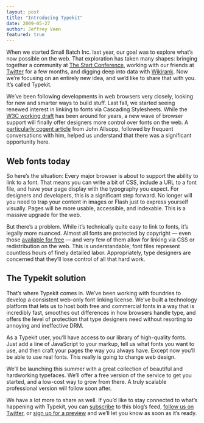 ```yaml
---
layout: post
title: "Introducing Typekit"
date: 2009-05-27
author: Jeffrey Veen
featured: true
---
```

When we started Small Batch Inc. last year, our goal was to explore what&#8217;s now possible on the web. That exploration has taken many shapes: bringing together a community at <a href="http://thestartconference.com/">The Start Conference</a>, working with our friends at <a href="http://blog.twitter.com/2008/09/of-people-by-people-for-people.html">Twitter</a> for a few months, and digging deep into data with <a href="http://www.wikirank.com/">Wikirank</a>. Now we&#8217;re focusing on an entirely new idea, and we&#8217;d like to share that with you. It&#8217;s called Typekit.

<!-- <a title="Typekit Screenshot, on Flickr" href="http://www.flickr.com/photos/veen/3572372312/"><img src="https://typekit.files.wordpress.com/2009/05/typekit-screenshot-small.jpg?w=240&#038;h=199" alt="Typekit Home Page Screenshot" width="240" height="199" /></a> -->

We&#8217;ve been following developments in web browsers very closely, looking for new and smarter ways to build stuff. Last fall, we started seeing renewed interest in linking to fonts via Cascading Stylesheets. While the <a href="http://www.w3.org/TR/css3-webfonts/">W3C working draft</a> has been around for years, a new wave of browser support will finally offer designers more control over fonts on the web. A <a href="http://www.webdirections.org/blog/ubiquitous-web-font-embedding-just-got-a-step-closer/">particularly cogent article</a> from John Allsopp, followed by frequent conversations with him, helped us understand that there was a significant opportunity here.

## Web fonts today

So here&#8217;s the situation: Every major browser is about to support the ability to link to a font. That means you can write a bit of CSS, include a URL to a font file, and have your page display with the typography you expect. For designers and developers, this is a significant step forward. No longer will you need to trap your content in images or Flash just to express yourself visually. Pages will be more usable, accessible, and indexable. This is a massive upgrade for the web.

But there&#8217;s a problem. While it&#8217;s technically quite easy to link to fonts, it&#8217;s legally more nuanced. Almost all fonts are protected by copyright — even those <a href="http://www.fontsquirrel.com/">available for free</a> — and very few of them allow for linking via CSS or redistribution on the web. This is understandable; font files represent countless hours of finely detailed labor. Appropriately, type designers are concerned that they&#8217;ll lose control of all that hard work.

## The Typekit solution

That&#8217;s where Typekit comes in. We&#8217;ve been working with foundries to develop a consistent web-only font linking license. We&#8217;ve built a technology platform that lets us to host both free and commercial fonts in a way that is incredibly fast, smoothes out differences in how browsers handle type, and offers the level of protection that type designers need without resorting to annoying and ineffective DRM.

As a Typekit user, you&#8217;ll have access to our library of high-quality fonts. Just add a line of JavaScript to your markup, tell us what fonts you want to use, and then craft your pages the way you always have. Except now you&#8217;ll be able to use real fonts. This really is going to change web design.

We&#8217;ll be launching this summer with a great collection of beautiful and hardworking typefaces. We&#8217;ll offer a free version of the service to get you started, and a low-cost way to grow from there. A truly scalable professional version will follow soon after.

We have a lot more to share as well. If you&#8217;d like to stay connected to what&#8217;s happening with Typekit, you can <a href="https://blog.typekit.com/feed/">subscribe</a> to this blog&#8217;s feed, <a href="http://twitter.com/typekit">follow us on Twitter</a>, or <a href="http://typekit.com/">sign up for a preview</a> and we&#8217;ll let you know as soon as it&#8217;s ready.
